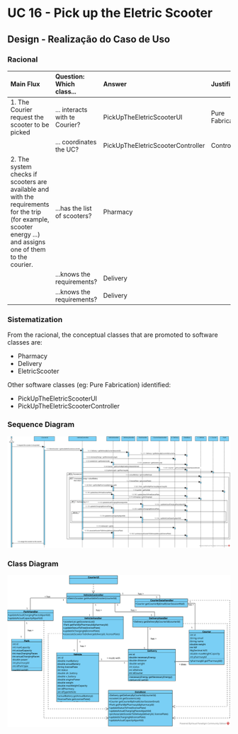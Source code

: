 # UC 16 - Pick up the Eletric Scooter


## Design - Realização do Caso de Uso

### Racional

| Main Flux | Question: Which class... | Answer  | Justification  |
|:--------------  |:---------------------- |:----------|:---------------------------- |
|1. The Courier request the scooter to be picked |... interacts with te Courier?| PickUpTheEletricScooterUI |Pure Fabrication|
| |... coordinates the UC?| PickUpTheEletricScooterController |Controller|
|2. The system checks if scooters are available and with the requirements for the trip (for example, scooter energy ...) and assigns one of them to the courier.|...has the list of scooters?| Pharmacy| |
|  |...knows the requirements? | Delivery | |
|  |...knows the requirements? | Delivery | |



### Sistematization ##

From the racional, the conceptual classes that are promoted to software classes are:

 * Pharmacy
 * Delivery
 * EletricScooter

Other software classes (eg: Pure Fabrication) identified:

 * PickUpTheEletricScooterUI
 * PickUpTheEletricScooterController


### Sequence Diagram

![UC16_SD.svg](UC16_SD.svg)



### Class Diagram

![UC16_CD.svg](UC16_CD.svg)


